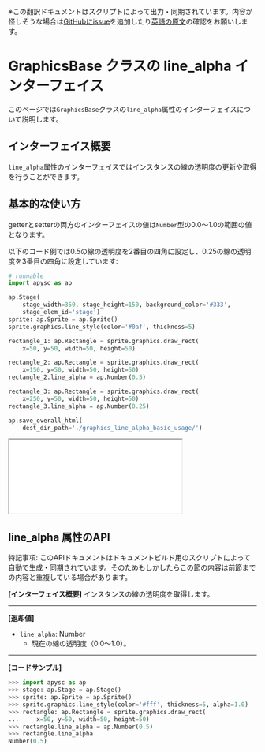 <span class="inconspicuous-txt">※この翻訳ドキュメントはスクリプトによって出力・同期されています。内容が怪しそうな場合は<a href="https://github.com/simon-ritchie/apysc/issues" target="_blank">GitHubにissue</a>を追加したり[英語の原文](https://simon-ritchie.github.io/apysc/en/graphics_line_alpha.html)の確認をお願いします。</span>

# GraphicsBase クラスの line_alpha インターフェイス

このページでは`GraphicsBase`クラスの`line_alpha`属性のインターフェイスについて説明します。

## インターフェイス概要

`line_alpha`属性のインターフェイスではインスタンスの線の透明度の更新や取得を行うことができます。

## 基本的な使い方

getterとsetterの両方のインターフェイスの値は`Number`型の0.0～1.0の範囲の値となります。

以下のコード例では0.5の線の透明度を2番目の四角に設定し、0.25の線の透明度を3番目の四角に設定しています:

```py
# runnable
import apysc as ap

ap.Stage(
    stage_width=350, stage_height=150, background_color='#333',
    stage_elem_id='stage')
sprite: ap.Sprite = ap.Sprite()
sprite.graphics.line_style(color='#0af', thickness=5)

rectangle_1: ap.Rectangle = sprite.graphics.draw_rect(
    x=50, y=50, width=50, height=50)

rectangle_2: ap.Rectangle = sprite.graphics.draw_rect(
    x=150, y=50, width=50, height=50)
rectangle_2.line_alpha = ap.Number(0.5)

rectangle_3: ap.Rectangle = sprite.graphics.draw_rect(
    x=250, y=50, width=50, height=50)
rectangle_3.line_alpha = ap.Number(0.25)

ap.save_overall_html(
    dest_dir_path='./graphics_line_alpha_basic_usage/')
```

<iframe src="static/graphics_line_alpha_basic_usage/index.html" width="350" height="150"></iframe>

## line_alpha 属性のAPI

<span class="inconspicuous-txt">特記事項: このAPIドキュメントはドキュメントビルド用のスクリプトによって自動で生成・同期されています。そのためもしかしたらこの節の内容は前節までの内容と重複している場合があります。</span>

**[インターフェイス概要]** インスタンスの線の透明度を取得します。<hr>

**[返却値]**

- `line_alpha`: Number
  - 現在の線の透明度（0.0～1.0）。

<hr>

**[コードサンプル]**

```py
>>> import apysc as ap
>>> stage: ap.Stage = ap.Stage()
>>> sprite: ap.Sprite = ap.Sprite()
>>> sprite.graphics.line_style(color='#fff', thickness=5, alpha=1.0)
>>> rectangle: ap.Rectangle = sprite.graphics.draw_rect(
...     x=50, y=50, width=50, height=50)
>>> rectangle.line_alpha = ap.Number(0.5)
>>> rectangle.line_alpha
Number(0.5)
```